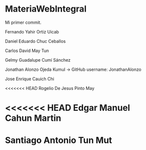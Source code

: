 # MateriaWebIntegral

Mi primer commit.

Fernando Yahir Ortiz Uicab

Daniel Eduardo Chuc Ceballos

Carlos David May Tun

Gelmy Guadalupe Cumí Sánchez

Jonathan Alonzo Ojeda Kumul -> GitHub username: JonathanAlonzo

Jose Enrique Cauich Chi

<<<<<<< HEAD
Rogelio De Jesus Pinto May

<<<<<<< HEAD
Edgar Manuel Cahun Martin 
=======
Santiago Antonio Tun Mut
=======


